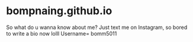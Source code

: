 # bompnaing.github.io
So what do u wanna know about me?
Just text me on Instagram, so bored to write a bio now lolll
Username= bomm5011
